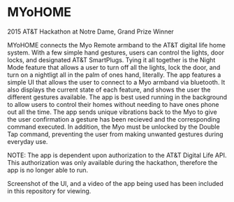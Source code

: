 # MYoHOME
2015 AT&amp;T Hackathon at Notre Dame, Grand Prize Winner

MYoHOME connects the Myo Remote armband to the AT&T digital life home system. With a few simple hand gestures, users can control the lights, door locks, and designated AT&T SmartPlugs. Tying it all together is the Night Mode feature that allows a user to turn off all the lights, lock the door, and turn on a nightligt all in the palm of ones hand, literally. The app features a simple UI that allows the user to connect to a Myo armband via bluetooth. It also displays the current state of each feature, and shows the user the different gestures available. The app is best used running in the background to allow users to control their homes without needing to have ones phone out all the time. The app sends unique vibrations back to the Myo to give the user confirmation a gesture has been recieved and the corresponding command executed. In addition, the Myo must be unlocked by the Double Tap command, preventing the user from making unwanted gestures during everyday use.

NOTE: The app is dependent upon authorization to the AT&T Digital Life API. This authorization was only available during the hackathon, therefore the app is no longer able to run.

Screenshot of the UI, and a video of the app being used has been included in this repository for viewing.
